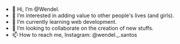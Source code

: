 - 👋 Hi, I’m @Wendel.
- 👀 I’m interested in adding value to other people's lives (and girls).
- 🌱 I’m currently learning web development.
- 💞️ I’m looking to collaborate on the creation of new stuffs.
- 📫 How to reach me, Instagram: @wendel._.santos

<!---
Perebas/Perebas is a ✨ special ✨ repository because its `README.md` (this file) appears on your GitHub profile.
You can click the Preview link to take a look at your changes.
--->
